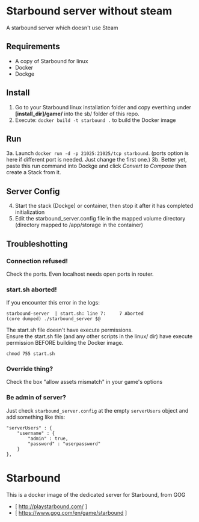 # Starbound server without steam
A starbound server which doesn't use Steam

## Requirements
- A copy of Starbound for linux
- Docker
- Dockge

## Install
1. Go to your Starbound linux installation folder and copy everthing under **[install_dir]/game/** into the sb/ folder of this repo.
2. Execute: `docker build -t starbound .` to build the Docker image

## Run
3a. Launch `docker run -d -p 21025:21025/tcp starbound`. (ports option is here if different port is needed. Just change the first one.)
3b. Better yet, paste this run command into Dockge and click *Convert to Compose* then create a Stack from it.

## Server Config
4. Start the stack (Dockge) or container, then stop it after it has completed initialization
5. Edit the starbound_server.config file in the mapped volume directory (directory mapped to /app/storage in the container)

## Troubleshotting
### Connection refused!
Check the ports. Even localhost needs open ports in router.

### start.sh aborted!
If you encounter this error in the logs:
```
starbound-server  | start.sh: line 7:     7 Aborted                 (core dumped) ./starbound_server $@
```

The start.sh file doesn't have execute permissions.  
Ensure the start.sh file (and any other scripts in the linux/ dir) have execute permission BEFORE building the Docker image.

```
chmod 755 start.sh
```


### Override thing?
Check the box "allow assets mismatch" in your game's options

### Be admin of server?
Just check `starbound_server.config` at the empty `serverUsers` object and add something like this:
```
"serverUsers" : {
    "username" : {
        "admin" : true,
        "password" : "userpassword"
    }
},
```


# Starbound

This is a docker image of the dedicated server for Starbound, from GOG

* [ http://playstarbound.com/ ]
* [ https://www.gog.com/en/game/starbound ]




